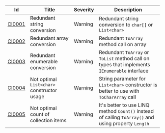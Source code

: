 | Id                  | Title | Severity | Description                                                                                         |
|---------------------|-------|----------|-----------------------------------------------------------------------------------------------------|
| [CI0001](CI0001.md) | Redundant string conversion | Warning | Redundant string conversion to `char[]` or `List<char>`                                             |
| [CI0002](CI0002.md) | Redundant array conversion | Warning | Redundant `ToArray` method call on array                                                            |
| [CI0003](CI0003.md) | Redundant enumerable conversion | Warning | Redundant `ToArray` or `ToList` method call on types that implements `IEnumerable` interface        |
| [CI0004](CI0004.md) | Not optimal `List<char>` constructor usage | Warning | String parameter for `List<char>` constructor is better to use with `ToCharArray` call              |
| [CI0005](CI0005.md) | Not optimal count of collection items | Warning | It's better to use LINQ method `Count()` instead of calling `ToArray()` and using property `Length` |